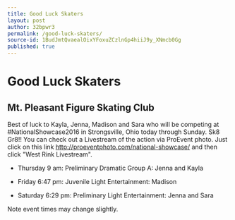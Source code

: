 ```yaml
---
title: Good Luck Skaters
layout: post
author: 32bpwr3
permalink: /good-luck-skaters/
source-id: 1BudJmtQvaealOixYFoxuZCzlnGp4hiiJ9y_XNmcb0Gg
published: true
---
```

# Good Luck Skaters

## Mt. Pleasant Figure Skating Club

Best of luck to Kayla, Jenna, Madison and Sara who will be competing at ‪#‎NationalShowcase2016‬ in Strongsville, Ohio today through Sunday. Sk8 Gr8!!You can check out a Livestream of the action via ProEvent photo. Just click on this link http://proeventphoto.com/national-showcase/ and then click "West Rink Livestream".

* Thursday 9 am: Preliminary Dramatic Group A: Jenna and Kayla

* Friday 6:47 pm: Juvenile Light Entertainment: Madison

* Saturday 6:29 pm: Preliminary Light Entertainment: Jenna and Sara

Note event times may change slightly.

